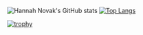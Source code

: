 

<!--## Hi there 👋 -->


![Hannah Novak's GitHub stats](https://github-readme-stats.vercel.app/api?username=Kernel86&count_private=true&show_icons=true&include_all_commits=true&theme=tokyonight)   [![Top Langs](https://github-readme-stats.vercel.app/api/top-langs/?username=Kernel86&theme=tokyonight&langs_count=12&layout=donut)](https://github.com/anuraghazra/github-readme-stats) 

[![trophy](https://github-profile-trophy.vercel.app/?username=Kernel86&theme=tokyonight)](https://github.com/ryo-ma/github-profile-trophy)
<!--
**Kernel86/Kernel86** is a ✨ _special_ ✨ repository because its `README.md` (this file) appears on your GitHub profile.

Here are some ideas to get you started:

- 🔭 I’m currently working on ...
- 🌱 I’m currently learning ...
- 👯 I’m looking to collaborate on ...
- 🤔 I’m looking for help with ...
- 💬 Ask me about ...
- 📫 How to reach me: ...
- 😄 Pronouns: ...
- ⚡ Fun fact: ...
-->
